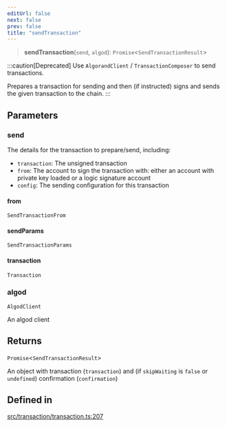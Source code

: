 ```yaml
---
editUrl: false
next: false
prev: false
title: "sendTransaction"
---
```


> **sendTransaction**(`send`, `algod`): `Promise`\<`SendTransactionResult`\>

:::caution[Deprecated]
Use `AlgorandClient` / `TransactionComposer` to send transactions.

Prepares a transaction for sending and then (if instructed) signs and sends the given transaction to the chain.
:::

## Parameters

### send

The details for the transaction to prepare/send, including:
  * `transaction`: The unsigned transaction
  * `from`: The account to sign the transaction with: either an account with private key loaded or a logic signature account
  * `config`: The sending configuration for this transaction

#### from

`SendTransactionFrom`

#### sendParams

`SendTransactionParams`

#### transaction

`Transaction`

### algod

`AlgodClient`

An algod client

## Returns

`Promise`\<`SendTransactionResult`\>

An object with transaction (`transaction`) and (if `skipWaiting` is `false` or `undefined`) confirmation (`confirmation`)

## Defined in

[src/transaction/transaction.ts:207](https://github.com/algorandfoundation/algokit-utils-ts/blob/e57e96ab17213653e656688e8d7251c0107554cf/src/transaction/transaction.ts#L207)
